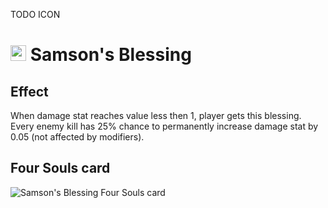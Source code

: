 TODO ICON
# <img src="https://static.wikia.nocookie.net/bindingofisaac/images/a/a8/Isaac_App.png/revision/latest/thumbnail/width/360/height/360?cb=20150318155921&path-prefix=pl" width="25" alt="Samson's Blessing Resouled sprite"/> Samson's Blessing

## Effect
When damage stat reaches value less then 1, player gets this blessing. Every enemy kill has 25% chance to permanently increase damage stat by 0.05 (not affected by modifiers).

## Four Souls card
<img src="https://foursouls.com/wp-content/uploads/2022/01/r-samsons_blessing.png" alt="Samson's Blessing Four Souls card"/>